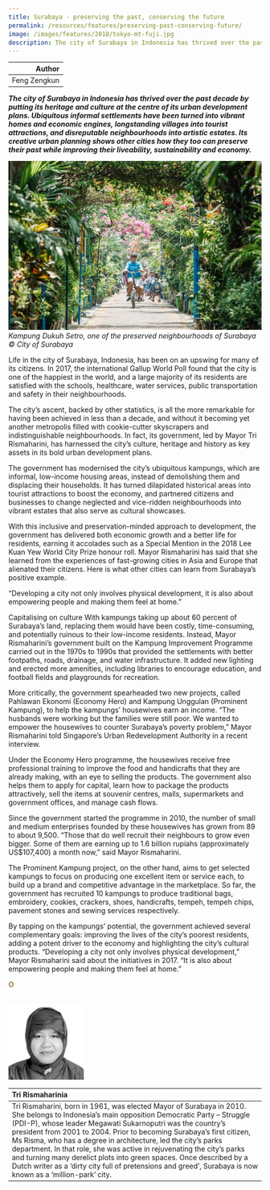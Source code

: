 ```yaml
---
title: Surabaya - preserving the past, conserving the future
permalink: /resources/features/preserving-past-conserving-future/
image: /images/features/2018/tokyo-mt-fuji.jpg
description: The city of Surabaya in Indonesia has thrived over the past decade by putting its heritage and culture at the centre of its urban development plans. Ubiquitous informal settlements have been turned into vibrant homes and economic engines, longstanding villages into tourist attractions, and disreputable neighbourhoods into artistic estates. Its creative urban planning shows other cities how they too can preserve their past while improving their liveability, sustainability and economy.  
---
```


| Author |
|---:|
| Feng Zengkun |

***The city of Surabaya in Indonesia has thrived over the past decade by putting its heritage and culture at the centre of its urban development plans. Ubiquitous informal settlements have been turned into vibrant homes and economic engines, longstanding villages into tourist attractions, and disreputable neighbourhoods into artistic estates. Its creative urban planning shows other cities how they too can preserve their past while improving their liveability, sustainability and economy.***

![Kampung Dukuh Setro](/images/features/2018/kampung-dukuh-setro.jpg/)*Kampung Dukuh Setro, one of the preserved neighbourhoods of Surabaya © City of Surabaya*

Life in the city of Surabaya, Indonesia, has been on an upswing for many of its citizens. In 2017, the international Gallup World Poll found that the city is one of the happiest in the world, and a large majority of its residents are satisfied with the schools, healthcare, water services, public transportation and safety in their neighbourhoods. 

The city’s ascent, backed by other statistics, is all the more remarkable for having been achieved in less than a decade, and without it becoming yet another metropolis filled with cookie-cutter skyscrapers and indistinguishable neighbourhoods. In fact, its government, led by Mayor Tri Rismaharini, has harnessed the city’s culture, heritage and history as key assets in its bold urban development plans. 

The government has modernised the city’s ubiquitous kampungs, which are informal, low-income housing areas, instead of demolishing them and displacing their households. It has turned dilapidated historical areas into tourist attractions to boost the economy, and partnered citizens and businesses to change neglected and vice-ridden neighbourhoods into vibrant estates that also serve as cultural showcases. 

With this inclusive and preservation-minded approach to development, the government has delivered both economic growth and a better life for residents, earning it accolades such as a Special Mention in the 2018 Lee Kuan Yew World City Prize honour roll. Mayor Rismaharini has said that she learned from the experiences of fast-growing cities in Asia and Europe that alienated their citizens. Here is what other cities can learn from Surabaya’s positive example. 

“Developing a city not only involves physical development, it is also about empowering people and making them feel at home.”

Capitalising on culture 
With kampungs taking up about 60 percent of Surabaya’s land, replacing them would have been costly, time-consuming, and potentially ruinous to their low-income residents. Instead, Mayor Rismaharini’s government built on the Kampung Improvement Programme carried out in the 1970s to 1990s that provided the settlements with better footpaths, roads, drainage, and water infrastructure. It added new lighting and erected more amenities, including libraries to encourage education, and football fields and playgrounds for recreation. 

More critically, the government spearheaded two new projects, called Pahlawan Ekonomi (Economy Hero) and Kampung Unggulan (Prominent Kampung), to help the kampungs’ housewives earn an income. “The husbands were working but the families were still poor. We wanted to empower the housewives to counter Surabaya’s poverty problem,” Mayor Rismaharini told Singapore’s Urban Redevelopment Authority in a recent interview. 

Under the Economy Hero programme, the housewives receive free professional training to improve the food and handicrafts that they are already making, with an eye to selling the products. The government also helps them to apply for capital, learn how to package the products attractively, sell the items at souvenir centres, malls, supermarkets and government offices, and manage cash flows. 

Since the government started the programme in 2010, the number of small and medium enterprises founded by these housewives has grown from 89 to about 9,500. “Those that do well recruit their neighbours to grow even bigger. Some of them are earning up to 1.6 billion rupiahs (approximately US$107,400) a month now,” said Mayor Rismaharini. 

The Prominent Kampung project, on the other hand, aims to get selected kampungs to focus on producing one excellent item or service each, to build up a brand and competitive advantage in the marketplace. So far, the government has recruited 10 kampungs to produce traditional bags, embroidery, cookies, crackers, shoes, handicrafts, tempeh, tempeh chips, pavement stones and sewing services respectively. 

By tapping on the kampungs’ potential, the government achieved several complementary goals: improving the lives of the city’s poorest residents, adding a potent driver to the economy and highlighting the city’s cultural products. “Developing a city not only involves physical development,” Mayor Rismaharini said about the initiatives in 2017. “It is also about empowering people and making them feel at home.” 

**<font color="#967942">O</font>**

<br>

<div style="width:150px"><img src="/images/features/2018/tri-rismaharini.png" alt="Tri Rismaharini" /></div>

| **Tri Rismaharinia** |
|:---|
| Tri Rismaharini, born in 1961, was elected Mayor of Surabaya in 2010. She belongs to Indonesia’s main opposition Democratic Party – Struggle (PDI-P), whose leader Megawati Sukarnoputri was the country’s president from 2001 to 2004. Prior to becoming Surabaya’s first citizen, Ms Risma, who has a degree in architecture, led the city’s parks department. In that role, she was active in rejuvenating the city’s parks and turning many derelict plots into green spaces. Once described by a Dutch writer as a ‘dirty city full of pretensions and greed’, Surabaya is now known as a ‘million-park’ city. |
